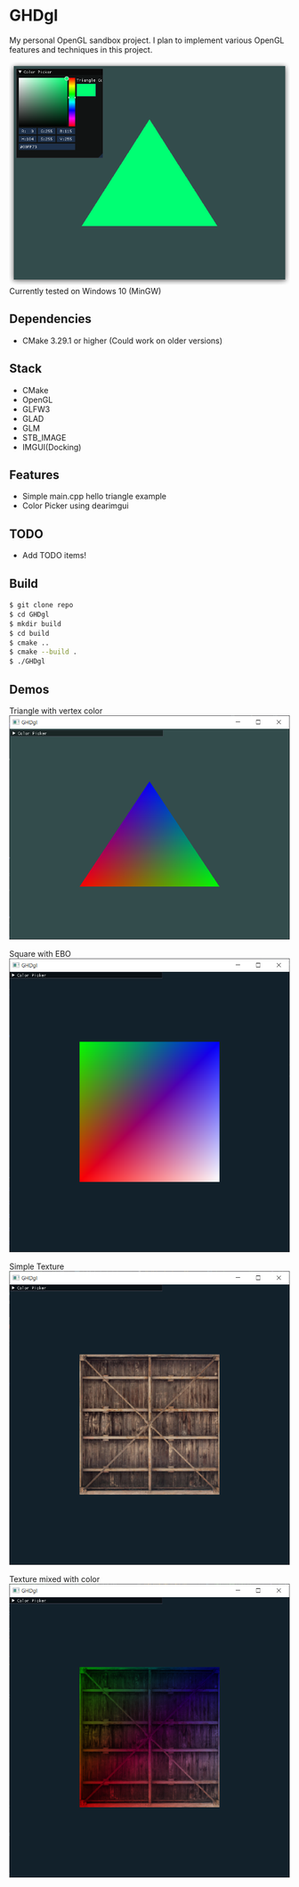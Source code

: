 # GHDgl

My personal OpenGL sandbox project.
I plan to implement various OpenGL features and techniques in this project.

![demo](demo.png)
Currently tested on Windows 10 (MinGW)

## Dependencies

- CMake 3.29.1 or higher (Could work on older versions)

## Stack

- CMake
- OpenGL
- GLFW3
- GLAD
- GLM
- STB_IMAGE
- IMGUI(Docking)

## Features

- Simple main.cpp hello triangle example
- Color Picker using dearimgui

## TODO

- Add TODO items!

## Build

```bash
$ git clone repo
$ cd GHDgl
$ mkdir build
$ cd build
$ cmake ..
$ cmake --build .
$ ./GHDgl
```

## Demos

Triangle with vertex color
![tricolor_triangle](demos/tricolor_triangle.png)

Square with EBO
![square_ebo](demos/square_ebo.png)

Simple Texture
![texture](demos/texture.png)

Texture mixed with color
![texture_mixed](demos/texture_mixed.png)
